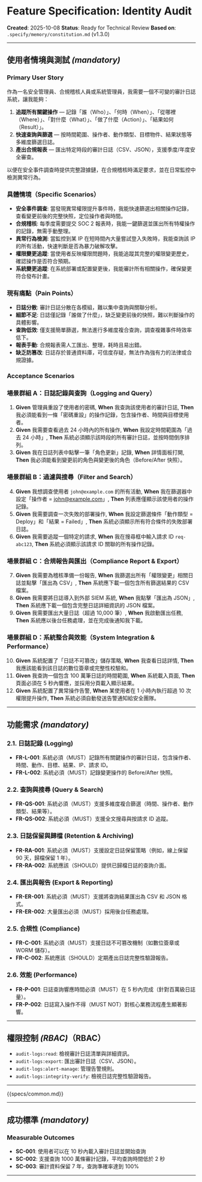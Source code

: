 # Feature Specification: Identity Audit

**Created**: 2025-10-08
**Status**: Ready for Technical Review
**Based on**: `.specify/memory/constitution.md` (v1.3.0)

---

## 使用者情境與測試 *(mandatory)*

### Primary User Story

作為一名安全管理員、合規稽核人員或系統管理員，我需要一個不可變的審計日誌系統，讓我能夠：
1.  **追蹤所有關鍵操作** — 記錄「誰（Who）」、「何時（When）」、「從哪裡（Where）」、「對什麼（What）」、「做了什麼（Action）」、「結果如何（Result）」。
2.  **快速查詢與篩選** — 按時間範圍、操作者、動作類型、目標物件、結果狀態等多維度篩選日誌。
3.  **產出合規報表** — 匯出特定時段的審計日誌（CSV、JSON），支援季度/年度安全審查。

以便在安全事件調查時提供完整證據鏈，在合規稽核時滿足要求，並在日常監控中檢測異常行為。

### 具體情境（Specific Scenarios）
- **安全事件調查**: 當發現異常權限提升事件時，我能快速篩選出相關操作記錄，查看變更前後的完整快照，定位操作者與時間。
- **合規稽核**: 每季度需要提交 SOC 2 報表時，我能一鍵篩選並匯出所有特權操作的記錄，無需手動整理。
- **異常行為檢測**: 當監控到某 IP 在短時間內大量嘗試登入失敗時，我能查詢該 IP 的所有活動，快速判斷是否為暴力破解攻擊。
- **權限變更追蹤**: 當使用者反映權限問題時，我能追蹤其完整的權限變更歷史，確認操作是否符合預期。
- **系統變更追蹤**: 在系統部署或配置變更後，我能審計所有相關操作，確保變更符合發布計畫。

### 現有痛點（Pain Points）
- **日誌分散**: 審計日誌分散在各模組，難以集中查詢與關聯分析。
- **細節不足**: 日誌僅記錄「誰做了什麼」，缺乏變更前後的快照，難以判斷操作的具體影響。
- **查詢低效**: 僅支援簡單篩選，無法進行多維度複合查詢，調查複雜事件時效率低下。
- **報表手動**: 合規報表需人工匯出、整理，耗時且易出錯。
- **缺乏防篡改**: 日誌存於普通資料庫，可信度存疑，無法作為強有力的法律或合規證據。

### Acceptance Scenarios

### 場景群組 A：日誌記錄與查詢（Logging and Query）
1.  **Given** 管理員重設了使用者的密碼, **When** 我查詢該使用者的審計日誌, **Then** 我必須能看到一條「密碼重設」的操作記錄，包含操作者、時間與目標使用者。
2.  **Given** 我需要查看過去 24 小時內的所有操作, **When** 我設定時間範圍為「過去 24 小時」, **Then** 系統必須顯示該時段的所有審計日誌，並按時間倒序排列。
3.  **Given** 我在日誌列表中點擊一筆「角色更新」記錄, **When** 詳情面板打開, **Then** 我必須能看到變更前的角色與變更後的角色（Before/After 快照）。

### 場景群組 B：過濾與搜尋（Filter and Search）
4.  **Given** 我想調查使用者 `john@example.com` 的所有活動, **When** 我在篩選器中設定「操作者 = john@example.com」, **Then** 列表應僅顯示該使用者的操作記錄。
5.  **Given** 我需要調查一次失敗的部署操作, **When** 我設定篩選條件「動作類型 = Deploy」和「結果 = Failed」, **Then** 系統必須顯示所有符合條件的失敗部署日誌。
6.  **Given** 我需要追蹤一個特定的請求, **When** 我在搜尋框中輸入請求 ID `req-abc123`, **Then** 系統必須顯示該請求 ID 關聯的所有操作記錄。

### 場景群組 C：合規報告與匯出（Compliance Report & Export）
7.  **Given** 我需要為稽核準備一份報告, **When** 我篩選出所有「權限變更」相關日誌並點擊「匯出為 CSV」, **Then** 系統應下載一個包含所有篩選結果的 CSV 檔案。
8.  **Given** 我需要將日誌導入到外部 SIEM 系統, **When** 我點擊「匯出為 JSON」, **Then** 系統應下載一個包含完整日誌詳細資訊的 JSON 檔案。
9.  **Given** 我需要匯出大量日誌（超過 10,000 筆）, **When** 我啟動匯出任務, **Then** 系統應以後台任務處理，並在完成後通知我下載。

### 場景群組 D：系統整合與效能（System Integration & Performance）
10. **Given** 系統配置了「日誌不可篡改」儲存策略, **When** 我查看日誌詳情, **Then** 我應該能看到該日誌的數位簽章或完整性校驗和。
11. **Given** 我查詢一個包含 100 萬筆日誌的時間範圍, **When** 系統載入頁面, **Then** 頁面必須在 5 秒內響應，並採用分頁載入顯示結果。
12. **Given** 系統配置了異常操作告警, **When** 某使用者在 1 小時內執行超過 10 次權限提升操作, **Then** 系統必須自動發送告警通知給安全團隊。

---

## 功能需求 *(mandatory)*

### 2.1. 日誌記錄 (Logging)
- **FR-L-001**: 系統必須（MUST）記錄所有關鍵操作的審計日誌，包含操作者、時間、動作、目標、結果、IP、請求 ID。
- **FR-L-002**: 系統必須（MUST）記錄變更操作的 Before/After 快照。

### 2.2. 查詢與搜尋 (Query & Search)
- **FR-QS-001**: 系統必須（MUST）支援多維度複合篩選（時間、操作者、動作類型、結果等）。
- **FR-QS-002**: 系統必須（MUST）支援全文搜尋與按請求 ID 追蹤。

### 2.3. 日誌保留與歸檔 (Retention & Archiving)
- **FR-RA-001**: 系統必須（MUST）支援設定日誌保留策略（例如，線上保留 90 天，歸檔保留 1 年）。
- **FR-RA-002**: 系統應該（SHOULD）提供已歸檔日誌的查詢介面。

### 2.4. 匯出與報告 (Export & Reporting)
- **FR-ER-001**: 系統必須（MUST）支援將查詢結果匯出為 CSV 和 JSON 格式。
- **FR-ER-002**: 大量匯出必須（MUST）採用後台任務處理。

### 2.5. 合規性 (Compliance)
- **FR-C-001**: 系統必須（MUST）支援日誌不可篡改機制（如數位簽章或 WORM 儲存）。
- **FR-C-002**: 系統應該（SHOULD）定期產出日誌完整性驗證報告。

### 2.6. 效能 (Performance)
- **FR-P-001**: 日誌查詢響應時間必須（MUST）在 5 秒內完成（針對百萬級日誌量）。
- **FR-P-002**: 日誌寫入操作不得（MUST NOT）對核心業務流程產生顯著影響。

---

## 權限控制 *(RBAC)*（RBAC）

- `audit-logs:read`: 檢視審計日誌清單與詳細資訊。
- `audit-logs:export`: 匯出審計日誌（CSV、JSON）。
- `audit-logs:alert-manage`: 管理告警規則。
- `audit-logs:integrity-verify`: 檢視日誌完整性驗證報告。

---

{{specs/common.md}}

---

## 成功標準 *(mandatory)*

### Measurable Outcomes

- **SC-001**: 使用者可以在 10 秒內載入審計日誌並開始查詢
- **SC-002**: 支援查詢 1000 萬條審計記錄，平均查詢時間低於 2 秒
- **SC-003**: 審計資料保留 7 年，查詢準確率達到 100%

---
